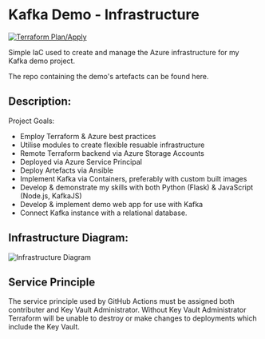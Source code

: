 # Kafka Demo - Infrastructure

[![Terraform Plan/Apply](https://github.com/JamesLane97/Kafka-Demo-Infra/actions/workflows/tf-plan-apply.yml/badge.svg)](https://github.com/JamesLane97/Kafka-Demo-Infra/actions/workflows/tf-plan-apply.yml)

Simple IaC used to create and manage the Azure infrastructure for my Kafka demo project.

The repo containing the demo's artefacts can be found here.

## Description:

Project Goals:
 - Employ Terraform & Azure best practices
 - Utilise modules to create flexible resuable infrastructure
 - Remote Terraform backend via Azure Storage Accounts
 - Deployed via Azure Service Principal
 - Deploy Artefacts via Ansible
 - Implement Kafka via Containers, preferably with custom built images
 - Develop & demonstrate my skills with both Python (Flask) & JavaScript (Node.js, KafkaJS)
 - Develop & implement demo web app for use with Kafka
 - Connect Kafka instance with a relational database.

## Infrastructure Diagram:
![Infrastructure Diagram](https://i.imgur.com/6jxGV1r.png)

## Service Principle
The service principle used by GitHub Actions must be assigned both contributer and Key Vault Administrator. Without Key Vault Administrator Terraform will be unable to destroy or make changes to deployments which include the Key Vault.

